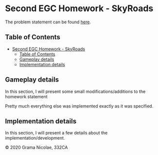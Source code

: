 # Second EGC Homework - SkyRoads

The problem statement can be found [here](https://ocw.cs.pub.ro/courses/egc/teme/2020/02).

## Table of Contents

- [Second EGC Homework - SkyRoads](#second-egc-homework---skyroads)
  - [Table of Contents](#table-of-contents)
  - [Gameplay details](#gameplay-details)
  - [Implementation details](#implementation-details)

## Gameplay details

In this section, I will present some small modifications/additions to the homework statement

Pretty much everything else was implemented exactly as it was specified.

## Implementation details

In this section, I will present a few details about the implementation/development.

© 2020 Grama Nicolae, 332CA
